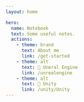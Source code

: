 ```yaml
---
layout: home

hero:
  name: Notebook
  text: Some useful notes.
  actions:
    - theme: brand
      text: About me
      link: /get-started
    - theme: alt
      text: 📌 Uneral Engine
      link: /unrealengine
    - theme: alt
      text: 📌 Unity
      link: /unity/Unity
---
```


